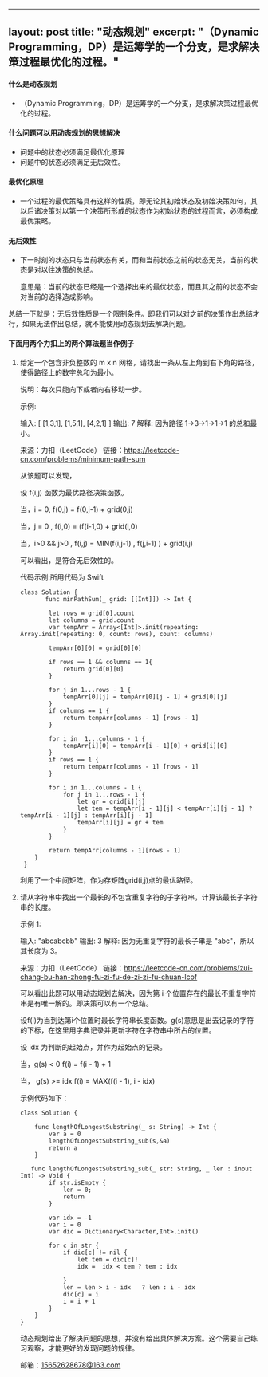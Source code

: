 
---
layout: post
title: "动态规划"
excerpt: "（Dynamic Programming，DP）是运筹学的一个分支，是求解决策过程最优化的过程。"
---

#### 什么是动态规划

+ （Dynamic Programming，DP）是运筹学的一个分支，是求解决策过程最优化的过程。

#### 什么问题可以用动态规划的思想解决

+ 问题中的状态必须满足最优化原理
+ 问题中的状态必须满足无后效性。

#### 最优化原理

+ 一个过程的最优策略具有这样的性质，即无论其初始状态及初始决策如何，其以后诸决策对以第一个决策所形成的状态作为初始状态的过程而言，必须构成最优策略。

#### 无后效性

+ 下一时刻的状态只与当前状态有关，而和当前状态之前的状态无关，当前的状态是对以往决策的总结。

  意思是：当前的状态已经是一个选择出来的最优状态，而且其之前的状态不会对当前的选择造成影响。

总结一下就是：无后效性质是一个限制条件。即我们可以对之前的决策作出总结才行，如果无法作出总结，就不能使用动态规划去解决问题。

#### 下面用两个力扣上的两个算法题当作例子

1. 给定一个包含非负整数的 m x n 网格，请找出一条从左上角到右下角的路径，使得路径上的数字总和为最小。

   说明：每次只能向下或者向右移动一步。

   示例:

   输入:
   [
     [1,3,1],
     [1,5,1],
     [4,2,1]
   ]
   输出: 7
   解释: 因为路径 1→3→1→1→1 的总和最小。

   来源：力扣（LeetCode）
   链接：https://leetcode-cn.com/problems/minimum-path-sum

   从该题可以发现，

   设 f(i,j) 函数为最优路径决策函数。

   当，i = 0,                 f(0,j) = f(0,j-1) +  grid(0,j)

   当，j = 0 ,                f(i,0) = (f(i-1,0) +  grid(i,0)

   当，i>0 && j>0 ,     f(i,j) = MIN(f(i,j-1) , f(j,i-1) ) + grid(i,j)

   可以看出，是符合无后效性的。

   代码示例:所用代码为 Swift

   ```
   class Solution {
          func minPathSum(_ grid: [[Int]]) -> Int {
          
           let rows = grid[0].count
           let columns = grid.count
           var tempArr = Array<[Int]>.init(repeating: Array.init(repeating: 0, count: rows), count: columns)
           
           tempArr[0][0] = grid[0][0]
           
           if rows == 1 && columns == 1{
               return grid[0][0]
           }
   
           for j in 1...rows - 1 {
               tempArr[0][j] = tempArr[0][j - 1] + grid[0][j]
           }
           if columns == 1 {
               return tempArr[columns - 1] [rows - 1]
           }
           
           for i in  1...columns - 1 {
               tempArr[i][0] = tempArr[i - 1][0] + grid[i][0]
           }
           if rows == 1 {
               return tempArr[columns - 1] [rows - 1]
           }
           
           for i in 1...columns - 1 {
               for j in 1...rows - 1 {
                   let gr = grid[i][j]
                   let tem = tempArr[i - 1][j] < tempArr[i][j - 1] ? tempArr[i - 1][j] : tempArr[i][j - 1]
                   tempArr[i][j] = gr + tem
               }
           }
           
           return tempArr[columns - 1][rows - 1]
       }
    }
   ```

   利用了一个中间矩阵，作为存矩阵grid(i,j)点的最优路径。

   

2. 请从字符串中找出一个最长的不包含重复字符的子字符串，计算该最长子字符串的长度。

   示例 1:

   输入: "abcabcbb"
   输出: 3 
   解释: 因为无重复字符的最长子串是 "abc"，所以其长度为 3。

   来源：力扣（LeetCode）
   链接：https://leetcode-cn.com/problems/zui-chang-bu-han-zhong-fu-zi-fu-de-zi-zi-fu-chuan-lcof

   

   可以看出此题可以用动态规划去解决，因为第 i 个位置存在的最长不重复字符串是有唯一解的。即决策可以有一个总结。

   设f(i)为当到达第i个位置时最长字符串长度函数。g(s)意思是出去记录的字符的下标，在这里用字典记录并更新字符在字符串中所占的位置。

    设 idx 为判断的起始点，并作为起始点的记录。

    当，g(s) < 0                    f(i) = f(i - 1) + 1 

    当， g(s)  >=  idx            f(i) = MAX(f(i - 1), i - idx)

   

   示例代码如下：

   ```
   class Solution {
   
       func lengthOfLongestSubstring(_ s: String) -> Int {
           var a = 0
           lengthOfLongestSubstring_sub(s,&a)
           return a
       }
      
      func lengthOfLongestSubstring_sub(_ str: String, _ len : inout Int) -> Void {
           if str.isEmpty {
               len = 0;
               return
           }
           
           var idx = -1
           var i = 0
           var dic = Dictionary<Character,Int>.init()
           
           for c in str {
               if dic[c] != nil {
                   let tem = dic[c]!
                   idx =  idx < tem ? tem : idx
                   
               }
               len = len > i - idx   ? len : i - idx
               dic[c] = i
               i = i + 1
           }
       }
   }
   
   ```

   动态规划给出了解决问题的思想，并没有给出具体解决方案。这个需要自己练习观察，才能更好的发现问题的规律。

    邮箱：15652628678@163.com

   

